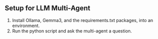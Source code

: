 ## Setup for LLM Multi-Agent ##
1. Install Ollama, Gemma3, and the requirements.txt packages, into an environment.
2. Run the python script and ask the multi-agent a question.
